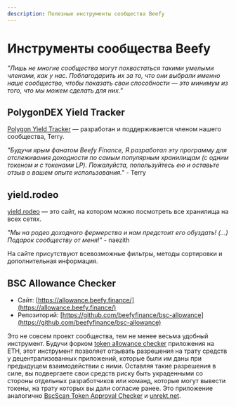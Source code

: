 ```yaml
---
description: Полезные инструменты сообщества Beefy
---
```


# Инструменты сообщества Beefy

_"Лишь не многие сообщества могут похвастаться такими умелыми членами, как у нас. Поблагодарить их за то, что они выбрали именно наше сообщество, чтобы показать свои способности — это минимум из того, что мы можем сделать для них."_

## PolygonDEX Yield Tracker

[Polygon Yield Tracker](https://polygondex.com/track/yield/yieldMeBro.aspx) — разработан и поддерживается членом нашего сообщества, Terry.

_"Будучи ярым фанатом Beefy Finance, Я разработал эту программу для отслеживания доходности по самым популярным хранилищам (с одним токеном и с токенами LP). Пожалуйста, попользуйтесь ею и оставьте отзыв о вашем опыте использования."_ - Terry

## yield.rodeo

[yield.rodeo](https://yield.rodeo/) — это сайт, на котором можно посмотреть все хранилища на всех сетях.

_"Мы на родео доходного фермерства и нам предстоит его обуздать! \(...\) Подарок сообществу от меня!"_ - naezith

На сайте присутствуют всевозможные фильтры, методы сортировки и дополнительная информация.

## BSC Allowance Checker

* Сайт: [https://allowance.beefy.finance/](https://allowance.beefy.finance/)
* Репозиторий: [https://github.com/beefyfinance/bsc-allowance](https://github.com/beefyfinance/bsc-allowance)

Это не совсем проект сообщества, тем не менее весьма удобный инструмент. Будучи форком [token allowance checker](https://tac.dappstar.io/#/) приложения на ETH, этот инструмент позволяет отзывать разрешения на трату средств у децентрализованных приложений, которые были им даны при предыдущем взаимодействии с ними. Оставляя такие разрешения в силе, вы подвергаете свои средств риску быть украденными со стороны отдельных разработчиков или команд, которые могут вывести токены, на трату которых вы дали согласие ранее. Это приложение аналогично [BscScan Token Approval Checker](https://bscscan.com/tokenapprovalchecker) и [unrekt.net](https://app.unrekt.net/).
